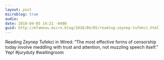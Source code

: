 ```yaml
---
layout: post
microblog: true
audio: 
date: 2018-04-05 14:21 -0400
guid: http://mfamous.micro.blog/2018/04/05/reading-zeynep-tufekci.html
---
```

Reading Zeynep Tufekci in Wired: “The most effective forms of censorship today involve meddling with trust and attention, not muzzling speech itself.” Yep! #juryduty #waitingroom
